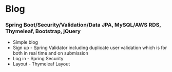 # **Blog**
### **Spring Boot/Security/Validation/Data JPA, MySQL/AWS RDS, Thymeleaf, Bootstrap, jQuery**

* Simple blog
* Sign up - Spring Validator including duplicate user validation which is for both in real time and on submission
* Log in - Spring Security
* Layout - Thymeleaf Layout
